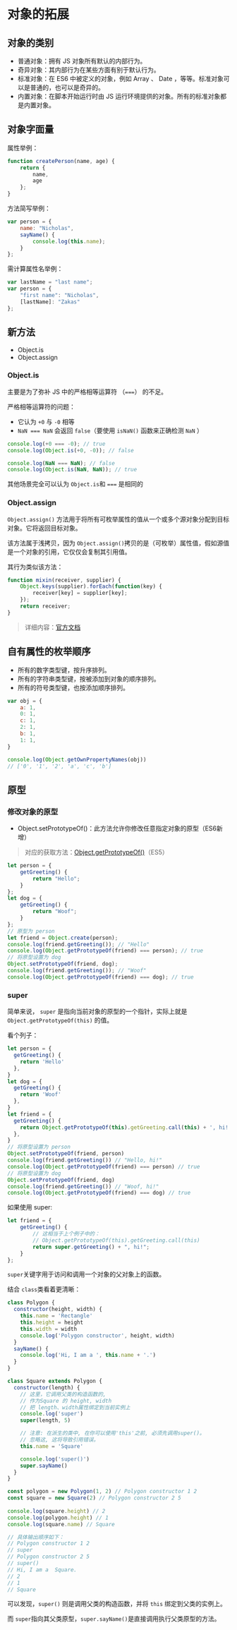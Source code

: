 # 对象的拓展

## 对象的类别

- 普通对象：拥有 JS 对象所有默认的内部行为。
- 奇异对象：其内部行为在某些方面有别于默认行为。
- 标准对象：在 ES6 中被定义的对象，例如 Array 、 Date ，等等。标准对象可以是普通的，也可以是奇异的。
- 内置对象：在脚本开始运行时由 JS 运行环境提供的对象。所有的标准对象都是内置对象。

## 对象字面量

属性举例：

```js
function createPerson(name, age) {
    return {
        name,
        age
    };
}
```

方法简写举例：

```js
var person = {
    name: "Nicholas",
    sayName() {
        console.log(this.name);
    }
};
```

需计算属性名举例：

```js
var lastName = "last name";
var person = {
    "first name": "Nicholas",
    [lastName]: "Zakas"
};
```

## 新方法

- Object.is
- Object.assign

### Object.is

主要是为了弥补 JS 中的严格相等运算符 （`===`） 的不足。

严格相等运算符的问题：

- 它认为 `+0` 与 `-0` 相等
- `NaN === NaN` 会返回 `false`（要使用 `isNaN()` 函数来正确检测 `NaN` ）

```js
console.log(+0 === -0); // true
console.log(Object.is(+0, -0)); // false

console.log(NaN === NaN); // false
console.log(Object.is(NaN, NaN)); // true
```

其他场景完全可以认为 `Object.is`和 `===` 是相同的

### Object.assign

`Object.assign()` 方法用于将所有可枚举属性的值从一个或多个源对象分配到目标对象。它将返回目标对象。

该方法属于浅拷贝，因为 `Object.assign()`拷贝的是（可枚举）属性值，假如源值是一个对象的引用，它仅仅会复制其引用值。

其行为类似该方法：

```js
function mixin(receiver, supplier) {
    Object.keys(supplier).forEach(function(key) {
        receiver[key] = supplier[key];
    });
    return receiver;
}
```

> 详细内容：[官方文档](https://developer.mozilla.org/zh-CN/docs/Web/JavaScript/Reference/Global_Objects/Object/assign)

## 自有属性的枚举顺序

- 所有的数字类型键，按升序排列。
- 所有的字符串类型键，按被添加到对象的顺序排列。
- 所有的符号类型键，也按添加顺序排列。

```js
var obj = {
    a: 1,
    0: 1,
    c: 1,
    2: 1,
    b: 1,
    1: 1,
}

console.log(Object.getOwnPropertyNames(obj))
// ['0', '1', '2', 'a', 'c', 'b']
```

## 原型

### 修改对象的原型

- Object.setPrototypeOf()：此方法允许你修改任意指定对象的原型（ES6新增）

> 对应的获取方法：[Object.getPrototypeOf()](https://developer.mozilla.org/zh-CN/docs/Web/JavaScript/Reference/Global_Objects/Object/getPrototypeOf)（ES5）

```js
let person = {
    getGreeting() {
        return "Hello";
    }
};
let dog = {
    getGreeting() {
        return "Woof";
    }
};
// 原型为 person
let friend = Object.create(person);
console.log(friend.getGreeting()); // "Hello"
console.log(Object.getPrototypeOf(friend) === person); // true
// 将原型设置为 dog
Object.setPrototypeOf(friend, dog);
console.log(friend.getGreeting()); // "Woof"
console.log(Object.getPrototypeOf(friend) === dog); // true
```

### super

简单来说， `super` 是指向当前对象的原型的一个指针，实际上就是 `Object.getPrototypeOf(this)` 的值。

看个列子：

```js
let person = {
  getGreeting() {
    return 'Hello'
  },
}
let dog = {
  getGreeting() {
    return 'Woof'
  },
}
let friend = {
  getGreeting() {
    return Object.getPrototypeOf(this).getGreeting.call(this) + ', hi!'
  },
}
// 将原型设置为 person
Object.setPrototypeOf(friend, person)
console.log(friend.getGreeting()) // "Hello, hi!"
console.log(Object.getPrototypeOf(friend) === person) // true
// 将原型设置为 dog
Object.setPrototypeOf(friend, dog)
console.log(friend.getGreeting()) // "Woof, hi!"
console.log(Object.getPrototypeOf(friend) === dog) // true
```

如果使用 super:

```js
let friend = {
    getGreeting() {
        // 这相当于上个例子中的：
        // Object.getPrototypeOf(this).getGreeting.call(this)
        return super.getGreeting() + ", hi!";
    }
};
```

`super`关键字用于访问和调用一个对象的父对象上的函数。

结合 `class`类看着更清晰：

```js
class Polygon {
  constructor(height, width) {
    this.name = 'Rectangle'
    this.height = height
    this.width = width
    console.log('Polygon constructor', height, width)
  }
  sayName() {
    console.log('Hi, I am a ', this.name + '.')
  }
}

class Square extends Polygon {
  constructor(length) {
    // 这里，它调用父类的构造函数的,
    // 作为Square 的 height, width
    // 把 length、width属性绑定到当前实例上
    console.log('super')
    super(length, 5)

    // 注意: 在派生的类中, 在你可以使用'this'之前, 必须先调用super()。
    // 忽略这, 这将导致引用错误。
    this.name = 'Square'

    console.log('super()')
    super.sayName()
  }
}

const polygon = new Polygon(1, 2) // Polygon constructor 1 2
const square = new Square(2) // Polygon constructor 2 5
                            
console.log(square.height) // 2
console.log(polygon.height) // 1
console.log(square.name) // Square

// 具体输出顺序如下：
// Polygon constructor 1 2
// super
// Polygon constructor 2 5
// super()
// Hi, I am a  Square.
// 2
// 1
// Square
```

可以发现，`super()` 则是调用父类的构造函数，并将 `this` 绑定到父类的实例上。

而 `super`指向其父类原型，`super.sayName()`是直接调用执行父类原型的方法。
